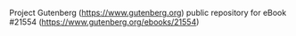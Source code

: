 Project Gutenberg (https://www.gutenberg.org) public repository for eBook #21554 (https://www.gutenberg.org/ebooks/21554)
